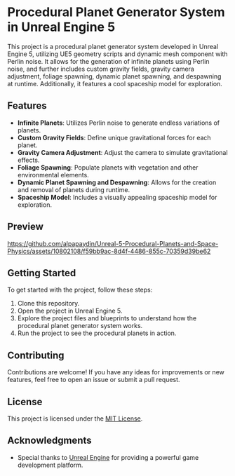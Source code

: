 # Procedural Planet Generator System in Unreal Engine 5

This project is a procedural planet generator system developed in Unreal Engine 5, utilizing UE5 geometry scripts and dynamic mesh component with Perlin noise. It allows for the generation of infinite planets using Perlin noise, and further includes custom gravity fields, gravity camera adjustment, foliage spawning, dynamic planet spawning, and despawning at runtime. Additionally, it features a cool spaceship model for exploration.

## Features

- **Infinite Planets**: Utilizes Perlin noise to generate endless variations of planets.
- **Custom Gravity Fields**: Define unique gravitational forces for each planet.
- **Gravity Camera Adjustment**: Adjust the camera to simulate gravitational effects.
- **Foliage Spawning**: Populate planets with vegetation and other environmental elements.
- **Dynamic Planet Spawning and Despawning**: Allows for the creation and removal of planets during runtime.
- **Spaceship Model**: Includes a visually appealing spaceship model for exploration.

## Preview

https://github.com/alpapaydin/Unreal-5-Procedural-Planets-and-Space-Physics/assets/10802108/f59bb9ac-8d4f-4486-855c-70359d39be62

## Getting Started

To get started with the project, follow these steps:

1. Clone this repository.
2. Open the project in Unreal Engine 5.
3. Explore the project files and blueprints to understand how the procedural planet generator system works.
4. Run the project to see the procedural planets in action.

## Contributing

Contributions are welcome! If you have any ideas for improvements or new features, feel free to open an issue or submit a pull request.

## License

This project is licensed under the [MIT License](LICENSE).

## Acknowledgments

- Special thanks to [Unreal Engine](https://www.unrealengine.com/) for providing a powerful game development platform.

